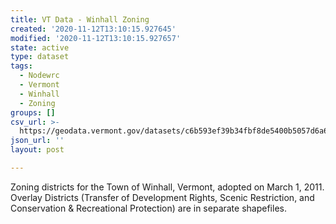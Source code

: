 ```yaml
---
title: VT Data - Winhall Zoning
created: '2020-11-12T13:10:15.927645'
modified: '2020-11-12T13:10:15.927657'
state: active
type: dataset
tags:
  - Nodewrc
  - Vermont
  - Winhall
  - Zoning
groups: []
csv_url: >-
  https://geodata.vermont.gov/datasets/c6b593ef39b34fbf8de5400b5057d6a6_0.csv?outSR=%7B%22latestWkid%22%3A3857%2C%22wkid%22%3A102100%7D
json_url: ''
layout: post

---
```

<div style='text-align:Left;'><div><div><p><span>Zoning districts for the Town of Winhall, Vermont, adopted on March 1, 2011. Overlay Districts (Transfer of Development Rights, Scenic Restriction, and Conservation &amp; Recreational Protection) are in separate shapefiles.</span></p></div></div></div>

